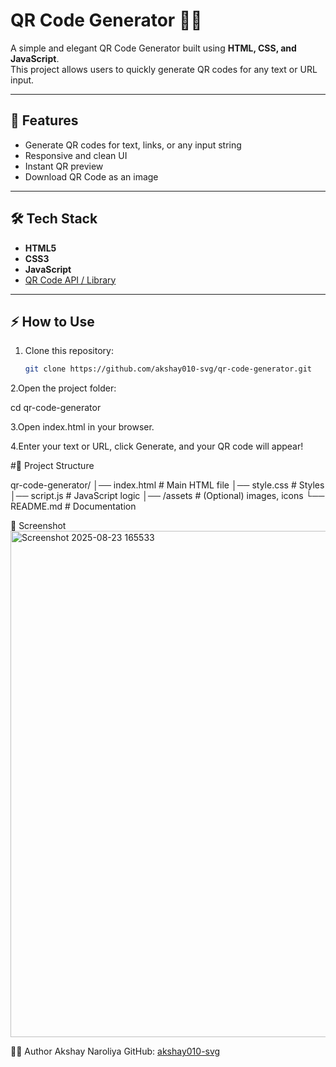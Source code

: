 # QR Code Generator 🧾✨

A simple and elegant QR Code Generator built using **HTML, CSS, and JavaScript**.  
This project allows users to quickly generate QR codes for any text or URL input.

---

## 🚀 Features
- Generate QR codes for text, links, or any input string
- Responsive and clean UI
- Instant QR preview
- Download QR Code as an image

---

## 🛠️ Tech Stack
- **HTML5**
- **CSS3**
- **JavaScript**
- [QR Code API / Library](https://www.npmjs.com/package/qrcode)

---

## ⚡ How to Use
1. Clone this repository:
   ```bash
   git clone https://github.com/akshay010-svg/qr-code-generator.git 
2.Open the project folder:

cd qr-code-generator

3.Open index.html in your browser.

4.Enter your text or URL, click Generate, and your QR code will appear!

#📂 Project Structure

qr-code-generator/
│── index.html        # Main HTML file
│── style.css         # Styles
│── script.js         # JavaScript logic
│── /assets           # (Optional) images, icons
└── README.md         # Documentation

📸 Screenshot
<img width="1319" height="810" alt="Screenshot 2025-08-23 165533" src="https://github.com/user-attachments/assets/b5313f15-c8aa-49a6-9d35-2b4a65cdc37e" />

👨‍💻 Author
Akshay Naroliya
GitHub: [akshay010-svg](https://github.com/akshay010-svg)



